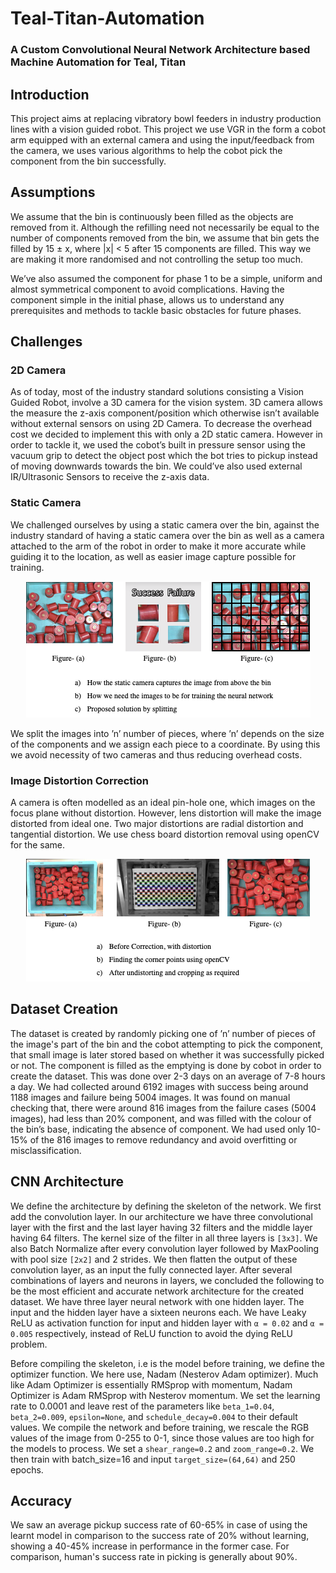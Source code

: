 # Teal-Titan-Automation
### A Custom Convolutional Neural Network Architecture based Machine Automation for Teal, Titan

## Introduction
This project aims at replacing vibratory bowl feeders in industry production lines with a vision guided robot. This project we use VGR in the form a cobot arm equipped with an external camera and using the input/feedback from the camera, we uses various algorithms to help the cobot pick the component from the bin successfully.

## Assumptions
We assume that the bin is continuously been filled as the objects are removed from it. Although the refilling need not necessarily be equal to the number of components removed from the bin, we assume that bin gets the filled by 15 ± x, where |x| < 5 after 15 components are filled. This way we are making it more randomised and not controlling the setup too much.

We’ve also assumed the component for phase 1 to be a simple, uniform and almost symmetrical component to avoid complications. Having the component simple in the initial phase, allows us to understand any prerequisites and methods to tackle basic obstacles for future phases. 

## Challenges

### 2D Camera
As of today, most of the industry standard solutions consisting a Vision Guided Robot, involve a 3D camera for the vision system. 3D camera allows the measure the z-axis component/position which otherwise isn’t available without external sensors on using 2D Camera. To decrease the overhead cost we decided to implement this with only a 2D static camera. However in order to tackle it, we used the cobot’s built in pressure sensor using the vacuum grip to detect the object post which the bot tries to pickup instead of moving downwards towards the bin. We could’ve also used external IR/Ultrasonic Sensors to receive the z-axis data.

### Static Camera
We challenged ourselves by using a static camera over the bin, against the industry standard of having a static camera over the bin as well as a camera attached to the arm of the robot in order to make it more accurate while guiding it to the location, as well as easier image capture possible for training.

<p align="center">
  <img src=op/1.png />
</p>

We split the images into ’n’ number of pieces, where ’n’ depends on the size of the components and we assign each piece to a coordinate.
By using this we avoid necessity of two cameras and thus reducing overhead costs.

### Image Distortion Correction
A camera is often modelled as an ideal pin-hole one, which images on the focus plane without distortion. However, lens distortion will make the image distorted from ideal one. Two major distortions are radial distortion and tangential distortion. We use chess board distortion removal using openCV for the same.

<p align="center">
  <img src=op/2.png />
</p>

## Dataset Creation

The dataset is created by randomly picking one of ’n’ number of pieces of the image's part of the bin and the cobot attempting to pick the component, that small image is later stored based on whether it was successfully picked or not.
The component is filled as the emptying is done by cobot in order to create the dataset. This was done over 2-3 days on an average of 7-8 hours a day. We had collected around 6192 images with success being around 1188 images and failure being 5004 images.
It was found on manual checking that, there were around 816 images from the failure cases (5004 images), had less than 20% component, and was filled with the colour of the bin’s base, indicating the absence of component. We had used only 10-15% of the 816 images to remove redundancy and avoid overfitting or misclassification.

## CNN Architecture

We define the architecture by defining the skeleton of the network.  We first add the convolution layer. In our architecture we have three convolutional layer with the first and the last layer having 32 filters and the middle layer having 64 filters. The kernel size of the filter in all three layers is ```[3x3]```.  We also Batch Normalize after every convolution layer followed by MaxPooling with pool size ```[2x2]``` and 2 strides.
We then flatten the output of these convolution layer, as an input the fully connected layer.
After several combinations of layers and neurons in layers, we concluded the following to be the most efficient and accurate network architecture for the created dataset.
We have three layer neural network with one hidden layer. The input and the hidden layer have a sixteen neurons each. We have Leaky ReLU as activation function for input and hidden layer with ```α = 0.02``` and ```α = 0.005``` respectively, instead of ReLU function to avoid the dying ReLU problem.

Before compiling the skeleton, i.e is the model before training, we define the optimizer function. We here use, Nadam (Nesterov Adam optimizer). Much like Adam Optimizer is essentially RMSprop with momentum, Nadam Optimizer is Adam RMSprop with Nesterov momentum. We set the learning rate to 0.0001 and leave rest of the parameters like ```beta_1=0.04```, ```beta_2=0.009```, ```epsilon=None```, and ```schedule_decay=0.004``` to their default values.
We compile the network and before training, we rescale the RGB values of the image from 0-255 to 0-1, since those values are too high for the models to process. We set a ```shear_range=0.2``` and ```zoom_range=0.2```. We then train with batch_size=16 and input ```target_size=(64,64)``` and 250 epochs.

## Accuracy

We saw an average pickup success rate of 60-65% in case of using the learnt model in comparison to the success rate of 20% without learning, showing a 40-45% increase in performance in the former case. For comparison, human's success rate in picking is generally about 90%.
